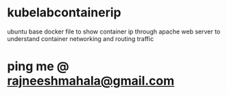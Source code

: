# kubelabcontainerip
ubuntu base docker file to show container ip through apache web server to understand container networking and routing traffic 

# ping me @  rajneeshmahala@gmail.com
